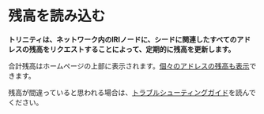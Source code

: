 # 残高を読み込む
<!-- # Read your balance -->

**トリニティは、ネットワーク内のIRIノードに、シードに関連したすべてのアドレスの残高をリクエストすることによって、定期的に残高を更新します。**
<!-- **Trinity regularly updates your balance by asking the IRI nodes in the network for the balance of all addresses associated with your seed.** -->

合計残高はホームページの上部に表示されます。[個々のアドレスの残高も表示](../how-to-guides/manage-your-account.md#view-the-addresses-of-an-account)できます。
<!-- Your total balance is displayed at the top of the home page. You can also [view the balance of individual addresses](../how-to-guides/manage-your-account.md#view-the-addresses-of-an-account). -->

残高が間違っていると思われる場合は、[トラブルシューティングガイド](../references/troubleshooting.md#incorrect-balance)を読んでください。
<!-- Think your balance is incorrect? Read our [troubleshooting guide](../references/troubleshooting.md#incorrect-balance). -->
